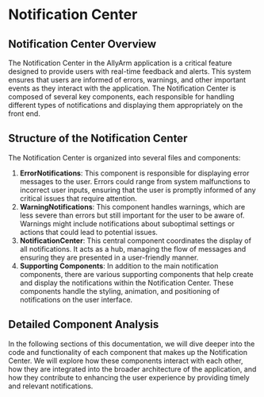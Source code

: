 # Notification Center

## Notification Center Overview

The Notification Center in the AllyArm application is a critical feature designed to provide users with real-time feedback and alerts. This system ensures that users are informed of errors, warnings, and other important events as they interact with the application. The Notification Center is composed of several key components, each responsible for handling different types of notifications and displaying them appropriately on the front end.

## Structure of the Notification Center

The Notification Center is organized into several files and components:

1. **ErrorNotifications**: This component is responsible for displaying error messages to the user. Errors could range from system malfunctions to incorrect user inputs, ensuring that the user is promptly informed of any critical issues that require attention.
2. **WarningNotifications**: This component handles warnings, which are less severe than errors but still important for the user to be aware of. Warnings might include notifications about suboptimal settings or actions that could lead to potential issues.
3. **NotificationCenter**: This central component coordinates the display of all notifications. It acts as a hub, managing the flow of messages and ensuring they are presented in a user-friendly manner.
4. **Supporting Components**: In addition to the main notification components, there are various supporting components that help create and display the notifications within the Notification Center. These components handle the styling, animation, and positioning of notifications on the user interface.

## Detailed Component Analysis

In the following sections of this documentation, we will dive deeper into the code and functionality of each component that makes up the Notification Center. We will explore how these components interact with each other, how they are integrated into the broader architecture of the application, and how they contribute to enhancing the user experience by providing timely and relevant notifications.
